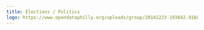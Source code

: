 ```yaml
---
title: Elections / Politics
logo: https://www.opendataphilly.org/uploads/group/20141223-193842.916844iconselections.svg
---
```


